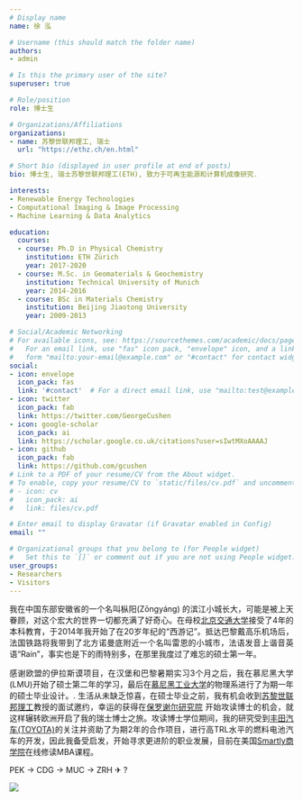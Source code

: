```yaml
---
# Display name
name: 徐 泓

# Username (this should match the folder name)
authors:
- admin

# Is this the primary user of the site?
superuser: true

# Role/position
role: 博士生    

# Organizations/Affiliations
organizations:
- name: 苏黎世联邦理工, 瑞士
  url: "https://ethz.ch/en.html"

# Short bio (displayed in user profile at end of posts)
bio: 博士生, 瑞士苏黎世联邦理工(ETH), 致力于可再生能源和计算机成像研究.

interests:
- Renewable Energy Technologies
- Computational Imaging & Image Processing
- Machine Learning & Data Analytics

education:
  courses:
  - course: Ph.D in Physical Chemistry
    institution: ETH Zürich
    year: 2017-2020
  - course: M.Sc. in Geomaterials & Geochemistry
    institution: Technical University of Munich
    year: 2014-2016
  - course: BSc in Materials Chemistry
    institution: Beijing Jiaotong University
    year: 2009-2013

# Social/Academic Networking
# For available icons, see: https://sourcethemes.com/academic/docs/page-builder/#icons
#   For an email link, use "fas" icon pack, "envelope" icon, and a link in the
#   form "mailto:your-email@example.com" or "#contact" for contact widget.
social:
- icon: envelope
  icon_pack: fas
  link: '#contact'  # For a direct email link, use "mailto:test@example.org".
- icon: twitter
  icon_pack: fab
  link: https://twitter.com/GeorgeCushen
- icon: google-scholar
  icon_pack: ai
  link: https://scholar.google.co.uk/citations?user=sIwtMXoAAAAJ
- icon: github
  icon_pack: fab
  link: https://github.com/gcushen
# Link to a PDF of your resume/CV from the About widget.
# To enable, copy your resume/CV to `static/files/cv.pdf` and uncomment the lines below.
# - icon: cv
#   icon_pack: ai
#   link: files/cv.pdf

# Enter email to display Gravatar (if Gravatar enabled in Config)
email: ""

# Organizational groups that you belong to (for People widget)
#   Set this to `[]` or comment out if you are not using People widget.
user_groups:
- Researchers
- Visitors
---
```

<p  align="justify">我在中国东部安徽省的一个名叫枞阳(Zōngyáng) 的滨江小城长大，可能是被上天眷顾，对这个宏大的世界一切都充满了好奇心。在母校<a href="http://en.bjtu.edu.cn/" target="_blank">北京交通大学</a>接受了4年的本科教育，于2014年我开始了在20岁年纪的“西游记”。抵达巴黎戴高乐机场后，法国铁路将我带到了北方诺曼底附近一个名叫雷恩的小城市，法语发音上谐音英语“Rain”，事实也是下的雨特别多，在那里我度过了难忘的硕士第一年。</p>

<p  align="justify">感谢欧盟的伊拉斯谟项目，在汉堡和巴黎暑期实习3个月之后，我在慕尼黑大学(LMU)开始了硕士第二年的学习，最后在<a href="https://www.tum.de/en/" target="_blank">慕尼黑工业大学</a>的物理系进行了为期一年的硕士毕业设计。. 生活从未缺乏惊喜，在硕士毕业之前，我有机会收到<a href="https://ethz.ch/en.html" target="_blank">苏黎世联邦理工</a>教授的面试邀约，幸运的获得在<a href="https://www.psi.ch/en" target="_blank">保罗谢尔研究院</a> 开始攻读博士的机会，就这样辗转欧洲开启了我的瑞士博士之旅。攻读博士学位期间，我的研究受到<a href="https://www.toyota-europe.com/" target="_blank">丰田汽车(TOYOTA)</a>的关注并资助了为期2年的合作项目，进行高TRL水平的燃料电池汽车的开发，因此我备受启发，开始寻求更进阶的职业发展，目前在美国<a href="https://smart.ly/the-free-mba/curriculum" target="_blank">Smartly商学院</a>在线修读MBA课程。</p> 

PEK -> CDG -> MUC -> ZRH ✈ ?

<a href="https://info.flagcounter.com/D897"><img src="https://s01.flagcounter.com/count/D897/bg_F7F7F7/txt_404040/border_F7F7F7/columns_8/maxflags_16/viewers_3/labels_0/pageviews_1/flags_0/percent_0/" border="0" align="middle"></a>
